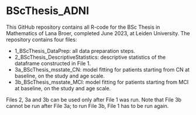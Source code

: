 # BScThesis_ADNI
This GitHub repository contains all R-code for the BSc Thesis in Mathematics of Lana Broer, completed June 2023, at Leiden University.
The repository contains four files: 
  - 1_BScThesis_DataPrep: all data preparation steps.
  - 2_BScThesis_DescriptiveStatistics: descriptive statistics of the dataframe constructed in File 1. 
  - 3a_BScThesis_msstate_CN: model fitting for patients starting from CN at baseline, on the study and age scale.
  - 3b_BScThesis_msstate_MCI: model fitting for patients starting from MCI at baseline, on the study and age scale.

Files 2, 3a and 3b can be used only after File 1 was run. Note that File 3b cannot be run after File 3a; to run File 3b, File 1 has to be run again. 
